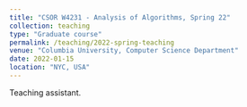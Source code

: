 ```yaml
---
title: "CSOR W4231 - Analysis of Algorithms, Spring 22"
collection: teaching
type: "Graduate course"
permalink: /teaching/2022-spring-teaching
venue: "Columbia University, Computer Science Department"
date: 2022-01-15
location: "NYC, USA"
---
```


Teaching assistant.


